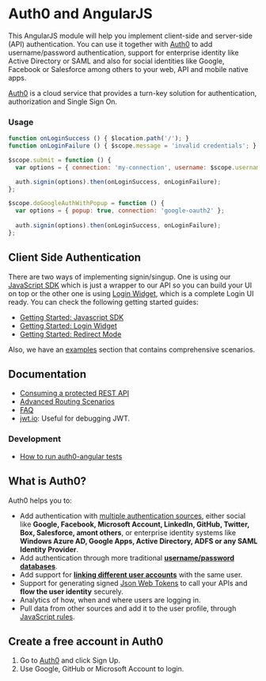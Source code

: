 # Auth0 and AngularJS

This AngularJS module will help you implement client-side and server-side (API) authentication. You can use it together with [Auth0](https://www.auth0.com) to add username/password authentication, support for enterprise identity like Active Directory or SAML and also for social identities like Google, Facebook or Salesforce among others to your web, API and mobile native apps.

[Auth0](https://www.auth0.com) is a cloud service that provides a turn-key solution for authentication, authorization and Single Sign On.

### Usage

```js
function onLoginSuccess () { $location.path('/'); }
function onLoginFailure () { $scope.message = 'invalid credentials'; }

$scope.submit = function () {
  var options = { connection: 'my-connection', username: $scope.username,  password: $scope.password }; 

  auth.signin(options).then(onLoginSuccess, onLoginFailure);
};

$scope.doGoogleAuthWithPopup = function () {
  var options = { popup: true, connection: 'google-oauth2' };
  
  auth.signin(options).then(onLoginSuccess, onLoginFailure);
};
```


## Client Side Authentication

There are two ways of implementing signin/singup. One is using our [JavaScript SDK](https://github.com/auth0/auth0.js) which is just a wrapper to our API so you can build your UI on top or the other one is using [Login Widget](https://docs.auth0.com/login-widget2), which is a complete Login UI ready. You can check the following getting started guides:

 * [Getting Started: Javascript SDK](docs/jssdk.md)
 * [Getting Started: Login Widget](docs/widget.md)
 * [Getting Started: Redirect Mode](docs/redirect.md)

Also, we have an [examples](examples) section that contains comprehensive scenarios.

## Documentation
 * [Consuming a protected REST API](docs/backend.md)
 * [Advanced Routing Scenarios](docs/routing.md)
 * [FAQ](docs/faq.md)
 * [jwt.io](http://jwt.io/): Useful for debugging JWT.

### Development 
 * [How to run auth0-angular tests](docs/testing.md)


## What is Auth0?

Auth0 helps you to:

* Add authentication with [multiple authentication sources](https://docs.auth0.com/identityproviders), either social like **Google, Facebook, Microsoft Account, LinkedIn, GitHub, Twitter, Box, Salesforce, amont others**, or enterprise identity systems like **Windows Azure AD, Google Apps, Active Directory, ADFS or any SAML Identity Provider**.
* Add authentication through more traditional **[username/password databases](https://docs.auth0.com/mysql-connection-tutorial)**.
* Add support for **[linking different user accounts](https://docs.auth0.com/link-accounts)** with the same user.
* Support for generating signed [Json Web Tokens](https://docs.auth0.com/jwt) to call your APIs and **flow the user identity** securely.
* Analytics of how, when and where users are logging in.
* Pull data from other sources and add it to the user profile, through [JavaScript rules](https://docs.auth0.com/rules).

## Create a free account in Auth0

1. Go to [Auth0](https://auth0.com) and click Sign Up.
2. Use Google, GitHub or Microsoft Account to login.
